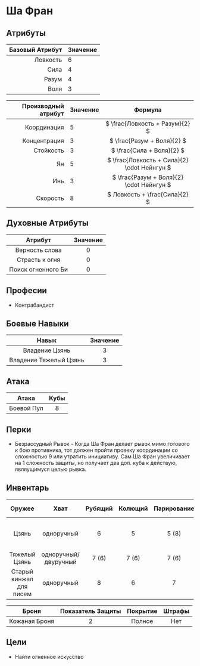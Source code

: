 # Ша Фран

## Атрибуты

| Базовый Атрибут  | Значение |
|-----------------:|:---------|
| Ловкость         |    6     |
| Сила             |    4     |
| Разум            |    4     |
| Воля             |    3     |

| Производный атрибут | Значение | Формула                                     |
|--------------------:|:---------|:-------------------------------------------:|
| Координация         | 5        | $ \frac{Ловкость + Разум}{2}              $ |
| Концентрация        | 3        | $ \frac{Разум + Воля}{2}                  $ |
| Стойкость           | 3        | $ \frac{Сила + Воля}{2}                   $ |
| Ян                  | 5        | $ \frac{Ловкость + Сила}{2} \cdot Нейнгун $ |
| Инь                 | 3        | $ \frac{Разум + Воля}{2} \cdot Нейнгун    $ |
| Скорость            | 8        | $ Ловкость + \frac{Сила}{2}               $ |

## Духовные Атрибуты

| Атрибут            | Значение |
|:------------------:|:--------:|
| Верность слова     |   0      |
| Страсть к огня     |   0      |
| Поиск огненного Би |   0      |

## Професии

+ Контрабандист

## Боевые Навыки

| Навык                  | Значение |
|:----------------------:|:--------:|
| Владение         Цзянь | 3        |
| Владение Тяжелый Цзянь | 3        |

## Атака

| Атака      | Кубы |
|:----------:|:----:|
| Боевой Пул | 8    |

## Перки

+ Безрассудный Рывок - Когда Ша Фран делает рывок мимо готового к бою противника, тот должен пройти провеку координации со сложностью 9 или утратить инициативу. Сам Ша Фран увеличивает на 1 сложность защиты, но получает два доп. куба к действую, являущимуся целью рывка.

## Инвентарь

| Оружее                  | Хват                 | Рубящий | Колющий | Парирование | Урон  | Особые Свойства              |
|:-----------------------:|:--------------------:|:-------:|:-------:|:-----------:|:-----:|:----------------------------:|
|         Цзянь           | одноручный           | 6       | 5       | 5 (8)       | 0     | Не уменьшется урон при уколе |
| Тяжелый Цзянь           | одноручный/двуручный | 7 (6)   | 7 (6)   | 7 (6)       | 1 (2) |                              |
| Старый кинжал для писем | одноручный           | 8       | 6       | 7           | -2    |                              |

| Броня         | Показатель Защиты | Покрытие | Штрафы |
|:-------------:|:-----------------:|:--------:|:------:|
| Кожаная Броня | 2                 | Полное   | Нет    |

## Цели

+ Найти огненное искусство
